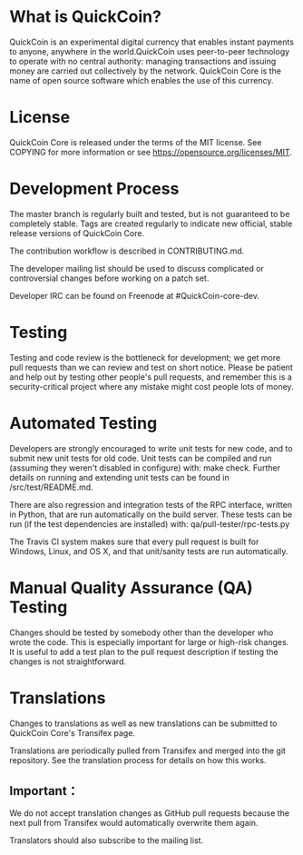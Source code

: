 
# What is QuickCoin?

QuickCoin is an experimental digital currency that enables instant payments to anyone, anywhere in the world.QuickCoin uses peer-to-peer technology to operate with no central authority: managing transactions and issuing money are carried out collectively by the network. QuickCoin Core is the name of open source software which enables the use of this currency.




# License

QuickCoin Core is released under the terms of the MIT license. See COPYING for more information or see https://opensource.org/licenses/MIT.




# Development Process

The master branch is regularly built and tested, but is not guaranteed to be completely stable. Tags are created regularly to indicate new official, stable release versions of QuickCoin Core.

The contribution workflow is described in CONTRIBUTING.md.

The developer mailing list should be used to discuss complicated or controversial changes before working on a patch set.

Developer IRC can be found on Freenode at #QuickCoin-core-dev.





# Testing

Testing and code review is the bottleneck for development; we get more pull requests than we can review and test on short notice. Please be patient and help out by testing other people's pull requests, and remember this is a security-critical project where any mistake might cost people lots of money.




# Automated Testing

Developers are strongly encouraged to write unit tests for new code, and to submit new unit tests for old code. Unit tests can be compiled and run (assuming they weren't disabled in configure) with: make check. Further details on running and extending unit tests can be found in /src/test/README.md.

There are also regression and integration tests of the RPC interface, written in Python, that are run automatically on the build server. These tests can be run (if the test dependencies are installed) with: qa/pull-tester/rpc-tests.py

The Travis CI system makes sure that every pull request is built for Windows, Linux, and OS X, and that unit/sanity tests are run automatically.




# Manual Quality Assurance (QA) Testing

Changes should be tested by somebody other than the developer who wrote the code. This is especially important for large or high-risk changes. It is useful to add a test plan to the pull request description if testing the changes is not straightforward.




# Translations

Changes to translations as well as new translations can be submitted to QuickCoin Core's Transifex page.

Translations are periodically pulled from Transifex and merged into the git repository. See the translation process for details on how this works.




## Important：
We do not accept translation changes as GitHub pull requests because the next pull from Transifex would automatically overwrite them again.

Translators should also subscribe to the mailing list.

